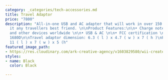 ```yaml
---
category: _categories/tech-accessories.md
title: Travel Adaptor
price: "7800"
description: "All-in-one USB and AC adapter that will work in over 150 countries making
  it any travellers best friend. \n\nProduct Features:\n\n• Charge notebooks, smartphones,
  and other devices worldwide \n\n• USB & AC \n\n• FCC certification \n\n• ABS\n\n•
  1680D\n\nTravel adaptor dimension: 6.3 ( l ) x 4.7 ( w ) x 7 ( h )\nPouch dimension:
  11 ( l ) x 7 ( w ) x 5 (h"
featured_image_path:
- https://res.cloudinary.com/ark-creative-agency/v1603829580/wii-create/uploads/TECH-4261_1__default_nsskqp.png
styles:
- name: Black
  color: Black

---
```

